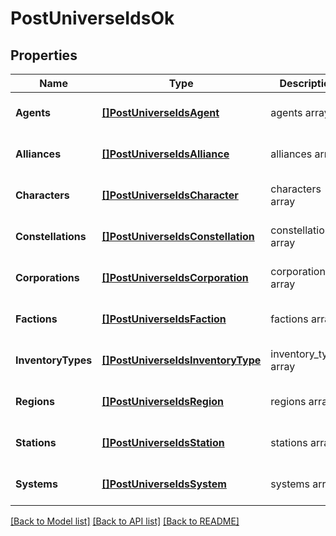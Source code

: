 # PostUniverseIdsOk

## Properties
Name | Type | Description | Notes
------------ | ------------- | ------------- | -------------
**Agents** | [**[]PostUniverseIdsAgent**](post_universe_ids_agent.md) | agents array | [optional] [default to null]
**Alliances** | [**[]PostUniverseIdsAlliance**](post_universe_ids_alliance.md) | alliances array | [optional] [default to null]
**Characters** | [**[]PostUniverseIdsCharacter**](post_universe_ids_character.md) | characters array | [optional] [default to null]
**Constellations** | [**[]PostUniverseIdsConstellation**](post_universe_ids_constellation.md) | constellations array | [optional] [default to null]
**Corporations** | [**[]PostUniverseIdsCorporation**](post_universe_ids_corporation.md) | corporations array | [optional] [default to null]
**Factions** | [**[]PostUniverseIdsFaction**](post_universe_ids_faction.md) | factions array | [optional] [default to null]
**InventoryTypes** | [**[]PostUniverseIdsInventoryType**](post_universe_ids_inventory_type.md) | inventory_types array | [optional] [default to null]
**Regions** | [**[]PostUniverseIdsRegion**](post_universe_ids_region.md) | regions array | [optional] [default to null]
**Stations** | [**[]PostUniverseIdsStation**](post_universe_ids_station.md) | stations array | [optional] [default to null]
**Systems** | [**[]PostUniverseIdsSystem**](post_universe_ids_system.md) | systems array | [optional] [default to null]

[[Back to Model list]](../README.md#documentation-for-models) [[Back to API list]](../README.md#documentation-for-api-endpoints) [[Back to README]](../README.md)

